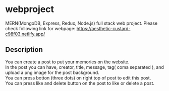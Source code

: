 # webproject
MERN(MongoDB, Express, Redux, Node.js) full stack web project.
Please check following link for webpage: https://aesthetic-custard-c98f03.netlify.app/
## Description
You can create a post to put your memories on the website.  
In the post you can have, creator, title, message, tag( coma separated ), and upload a png image for the post background.  
You can press botton (three dots) on right top of post to edit this post.  
You can press like and delete button on the post to like or delete a post.  
